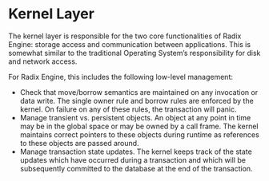 # Kernel Layer
The kernel layer is responsible for the two core functionalities of Radix Engine: storage access and communication between applications. This is somewhat similar to the traditional Operating System’s responsibility for disk and network access.

For Radix Engine, this includes the following low-level management:

* Check that move/borrow semantics are maintained on any invocation or data write. The single owner rule and borrow rules are enforced by the kernel. On failure on any of these rules, the transaction will panic.
* Manage transient vs. persistent objects. An object at any point in time may be in the global space or may be owned by a call frame. The kernel maintains correct pointers to these objects during runtime as references to these objects are passed around.
* Manage transaction state updates. The kernel keeps track of the state updates which have occurred during a transaction and which will be subsequently committed to the database at the end of the transaction.